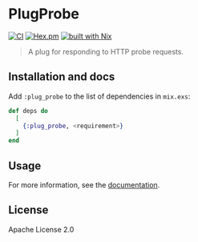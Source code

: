 # PlugProbe

[![CI](https://github.com/cozy-elixir/plug_probe/actions/workflows/ci.yml/badge.svg)](https://github.com/cozy-elixir/plug_probe/actions/workflows/ci.yml)
[![Hex.pm](https://img.shields.io/hexpm/v/plug_probe.svg)](https://hex.pm/packages/plug_probe)
[![built with Nix](https://img.shields.io/badge/built%20with%20Nix-5277C3?logo=nixos&logoColor=white)](https://builtwithnix.org)

> A plug for responding to HTTP probe requests.

## Installation and docs

Add `:plug_probe` to the list of dependencies in `mix.exs`:

```elixir
def deps do
  [
    {:plug_probe, <requirement>}
  ]
end
```

## Usage

For more information, see the [documentation](https://hexdocs.pm/plug_probe).

## License

Apache License 2.0
